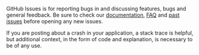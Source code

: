 GitHub Issues is for reporting bugs in **<PODNAME>** and discussing features, bugs and general feedback. Be sure to check our [documentation](http://cocoadocs.org/docsets/<PODNAME>), [FAQ](https://github.com/<PODNAME>/<PODNAME>/wiki/FAQ) and [past issues](https://github.com/<PODNAME>/<PODNAME>/issues?state=closed) before opening any new issues.

If you are posting about a crash in your application, a stack trace is helpful, but additional context, in the form of code and explanation, is necessary to be of any use.